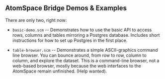 AtomSpace Bridge Demos & Examples
---------------------------------
There are only two, right now:

* `basic-demo.scm` -- Demonstrates how to use the basic API to access
  rows, columns and tables mirroring a Postgres database. Includes
  short instructions for how to set up Postgres in the first place.

* `table-browser.scm` -- Demonstrates a simple ASCII-graphics command
  line browser. You can bounce around, from row to row, column to
  column, and explore the dataset. This is a command-line browser,
  not a web-based browser, mostly because the web interfaces to
  the AtomSpace remain unfinished. (Help wanted).
